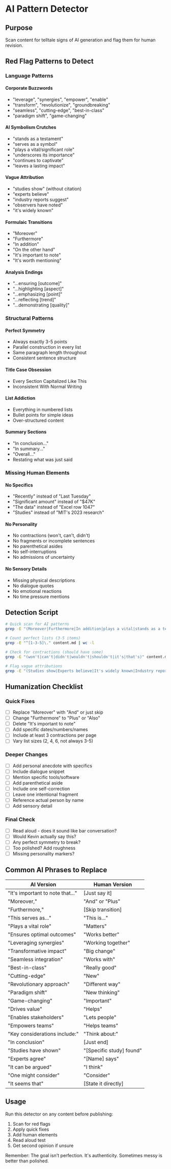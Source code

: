 # AI Pattern Detector

## Purpose

Scan content for telltale signs of AI generation and flag them for human revision.

## Red Flag Patterns to Detect

### Language Patterns

#### Corporate Buzzwords
- "leverage", "synergies", "empower", "enable"
- "transform", "revolutionize", "groundbreaking"
- "seamless", "cutting-edge", "best-in-class"
- "paradigm shift", "game-changing"

#### AI Symbolism Crutches
- "stands as a testament"
- "serves as a symbol"
- "plays a vital/significant role"
- "underscores its importance"
- "continues to captivate"
- "leaves a lasting impact"

#### Vague Attribution
- "studies show" (without citation)
- "experts believe"
- "industry reports suggest"
- "observers have noted"
- "it's widely known"

#### Formulaic Transitions
- "Moreover"
- "Furthermore"
- "In addition"
- "On the other hand"
- "It's important to note"
- "It's worth mentioning"

#### Analysis Endings
- "...ensuring [outcome]"
- "...highlighting [aspect]"
- "...emphasizing [point]"
- "...reflecting [trend]"
- "...demonstrating [quality]"

### Structural Patterns

#### Perfect Symmetry
- Always exactly 3-5 points
- Parallel construction in every list
- Same paragraph length throughout
- Consistent sentence structure

#### Title Case Obsession
- Every Section Capitalized Like This
- Inconsistent With Normal Writing

#### List Addiction
- Everything in numbered lists
- Bullet points for simple ideas
- Over-structured content

#### Summary Sections
- "In conclusion..."
- "In summary..."
- "Overall..."
- Restating what was just said

### Missing Human Elements

#### No Specifics
- "Recently" instead of "Last Tuesday"
- "Significant amount" instead of "$47K"
- "The data" instead of "Excel row 1047"
- "Studies" instead of "MIT's 2023 research"

#### No Personality
- No contractions (won't, can't, didn't)
- No fragments or incomplete sentences
- No parenthetical asides
- No self-interruptions
- No admissions of uncertainty

#### No Sensory Details
- Missing physical descriptions
- No dialogue quotes
- No emotional reactions
- No time pressure mentions

## Detection Script

```bash
# Quick scan for AI patterns
grep -E "(Moreover|Furthermore|In addition|plays a vital|stands as a testament|ensuring|highlighting|emphasizing)" content.md

# Count perfect lists (3-5 items)
grep -E "^[1-3-5]\." content.md | wc -l

# Check for contractions (should have some)
grep -E "(won't|can't|didn't|wouldn't|shouldn't|it's|that's)" content.md | wc -l

# Flag vague attributions
grep -E "(Studies show|Experts believe|It's widely known|Industry reports)" content.md
```

## Humanization Checklist

### Quick Fixes
- [ ] Replace "Moreover" with "And" or just skip
- [ ] Change "Furthermore" to "Plus" or "Also"
- [ ] Delete "It's important to note"
- [ ] Add specific dates/numbers/names
- [ ] Include at least 3 contractions per page
- [ ] Vary list sizes (2, 4, 6, not always 3-5)

### Deeper Changes
- [ ] Add personal anecdote with specifics
- [ ] Include dialogue snippet
- [ ] Mention specific tools/software
- [ ] Add parenthetical aside
- [ ] Include one self-correction
- [ ] Leave one intentional fragment
- [ ] Reference actual person by name
- [ ] Add sensory detail

### Final Check
- [ ] Read aloud - does it sound like bar conversation?
- [ ] Would Kevin actually say this?
- [ ] Any perfect symmetry to break?
- [ ] Too polished? Add roughness
- [ ] Missing personality markers?

## Common AI Phrases to Replace

| AI Version | Human Version |
|------------|---------------|
| "It's important to note that..." | [Just say it] |
| "Moreover," | "And" or "Plus" |
| "Furthermore," | [Skip transition] |
| "This serves as..." | "This is..." |
| "Plays a vital role" | "Matters" |
| "Ensures optimal outcomes" | "Works better" |
| "Leveraging synergies" | "Working together" |
| "Transformative impact" | "Big change" |
| "Seamless integration" | "Works with" |
| "Best-in-class" | "Really good" |
| "Cutting-edge" | "New" |
| "Revolutionary approach" | "Different way" |
| "Paradigm shift" | "New thinking" |
| "Game-changing" | "Important" |
| "Drives value" | "Helps" |
| "Enables stakeholders" | "Lets people" |
| "Empowers teams" | "Helps teams" |
| "Key considerations include:" | "Think about:" |
| "In conclusion" | [Just end] |
| "Studies have shown" | "[Specific study] found" |
| "Experts agree" | "[Name] says" |
| "It can be argued" | "I think" |
| "One might consider" | "Consider" |
| "It seems that" | [State it directly] |

## Usage

Run this detector on any content before publishing:

1. Scan for red flags
2. Apply quick fixes
3. Add human elements
4. Read aloud test
5. Get second opinion if unsure

Remember: The goal isn't perfection. It's authenticity. Sometimes messy is better than polished.